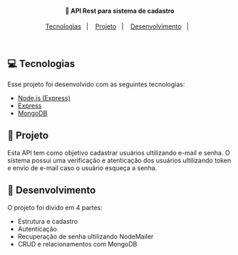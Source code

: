 <h4 align="center">
  💾 API Rest para sistema de cadastro
</h4>

<p align="center">
  <a href="#rocket-tecnologias">Tecnologias</a>&nbsp;&nbsp;&nbsp;|&nbsp;&nbsp;&nbsp;
  <a href="#-projeto">Projeto</a>&nbsp;&nbsp;&nbsp;|&nbsp;&nbsp;&nbsp;
  <a href="#-layout">Desenvolvimento</a>&nbsp;&nbsp;&nbsp;|&nbsp;&nbsp;&nbsp;
</p>

<br>

## 💻 Tecnologias

Esse projeto foi desenvolvido com as seguintes tecnologias:

- [Node.js (Express)](https://nodejs.org/en/)
- [Express](https://expressjs.com/pt-br/)
- [MongoDB](hhttps://www.mongodb.com/)

## 📝 Projeto

Esta API tem como objetivo cadastrar usuários ultilizando e-mail e senha. O sistema possui uma verificação e atenticação dos usuários ultilizando token e envio de e-mail caso o usuário esqueça a senha.

## 🔖 Desenvolvimento

O projeto foi divido em 4 partes: 

- Estrutura e cadastro
- Autenticação
- Recuperação de senha ultilizando NodeMailer
- CRUD e relacionamentos com MongoDB